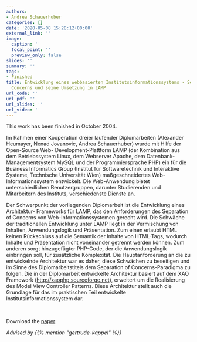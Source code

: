 ```yaml
---
authors:
- Andrea Schauerhuber
categories: []
date: '2020-05-08 15:28:12+00:00'
external_link: ''
image:
  caption: ''
  focal_point: ''
  preview_only: false
slides: ''
summary: ''
tags:
- Finished
title: Entwicklung eines webbasierten Institutsinformationssystems - Separation of
  Concerns und seine Umsetzung in LAMP
url_code: ''
url_pdf: ''
url_slides: ''
url_video: ''
---
```


This work has been finished in October 2004.

Im Rahmen einer Kooperation dreier laufender Diplomarbeiten (Alexander Heumayer, Nenad Jovanovic, Andrea Schauerhuber) wurde mit Hilfe der Open-Source Web- Development-Plattform LAMP (der Kombination aus dem Betriebssystem Linux, dem Webserver Apache, dem Datenbank-Managementsystem MySQL und der Programmiersprache PHP) ein für die Business Informatics Group (Institut für Softwaretechnik und Interaktive Systeme, Technische Universität Wien) maßgeschneidertes Web-Informationssystem entwickelt. Die Web-Anwendung bietet unterschiedlichen Benutzergruppen, darunter Studierenden und Mitarbeitern des Instituts, verschiedenste Dienste an.

Der Schwerpunkt der vorliegenden Diplomarbeit ist die Entwicklung eines Architektur- Frameworks für LAMP, das den Anforderungen des Separation of Concerns von Web-Informationssystemen gerecht wird. Die Schwäche der traditionellen Entwicklung unter LAMP liegt in der Vermischung von Inhalten, Anwendungslogik und Präsentation. Zum einen erlaubt HTML keinen Rückschluss auf die Semantik der Inhalte von HTML-Tags, wodurch Inhalte und Präsentation nicht voneinander getrennt werden können. Zum anderen sorgt hinzugefügter PHP-Code, der die Anwendungslogik einbringen soll, für zusätzliche Komplexität. Die Hauptanforderung an die zu entwickelnde Architektur war es daher, diese Schwächen zu beseitigen und im Sinne des Diplomarbeitstitels dem Separation of Concerns-Paradigma zu folgen. Die in der Diplomarbeit entwickelte Architektur basiert auf dem XAO Framework (http://xaophp.sourceforge.net), erweitert um die Realisierung des Model View Controller Patterns. Diese Architektur stellt auch die Grundlage für das im praktischen Teil entwickelte Institutsinformationssystem dar.

&nbsp;

 Download the [paper](https://www.big.tuwien.ac.at/app/uploads/2016/10/Schauerhuber_paper.pdf)

*Advised by {{% mention "gertrude-kappel" %}}*